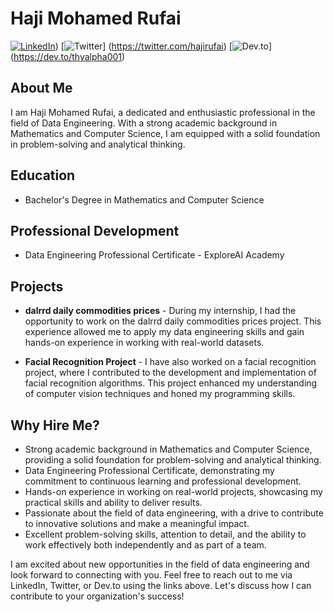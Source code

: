 # Haji Mohamed Rufai 

[![LinkedIn](https://img.shields.io/badge/LinkedIn-Haji%20Mohamed%20Rufai-blue?style=flat-square&logo=linkedin)](https://www.linkedin.com/in/hajirufai/))
[![Twitter](https://img.shields.io/badge/Twitter-@your_twitter_handle-blue?style=flat-square&logo=twitter)]
(https://twitter.com/hajirufai)
[![Dev.to](https://img.shields.io/badge/Dev.to-Haji%20Mohamed%20Rufai-black?style=flat-square&logo=dev.to)]
(https://dev.to/thyalpha001)

## About Me

I am Haji Mohamed Rufai, a dedicated and enthusiastic professional in the field of Data Engineering. With a strong academic background in Mathematics and Computer Science, I am equipped with a solid foundation in problem-solving and analytical thinking.

## Education

- Bachelor's Degree in Mathematics and Computer Science

## Professional Development

- Data Engineering Professional Certificate - ExploreAI Academy

## Projects

- **dalrrd daily commodities prices** - During my internship, I had the opportunity to work on the dalrrd daily commodities prices project. This experience allowed me to apply my data engineering skills and gain hands-on experience in working with real-world datasets.

- **Facial Recognition Project** - I have also worked on a facial recognition project, where I contributed to the development and implementation of facial recognition algorithms. This project enhanced my understanding of computer vision techniques and honed my programming skills.

## Why Hire Me?

- Strong academic background in Mathematics and Computer Science, providing a solid foundation for problem-solving and analytical thinking.
- Data Engineering Professional Certificate, demonstrating my commitment to continuous learning and professional development.
- Hands-on experience in working on real-world projects, showcasing my practical skills and ability to deliver results.
- Passionate about the field of data engineering, with a drive to contribute to innovative solutions and make a meaningful impact.
- Excellent problem-solving skills, attention to detail, and the ability to work effectively both independently and as part of a team.

I am excited about new opportunities in the field of data engineering and look forward to connecting with you. Feel free to reach out to me via LinkedIn, Twitter, or Dev.to using the links above. Let's discuss how I can contribute to your organization's success!
